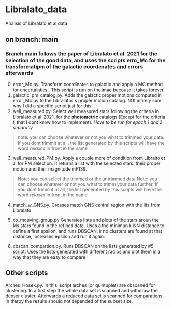 # Libralato_data
Analisis of Libralato et al data
## on branch: main
### Branch main follows the paper of Libralato et al. 2021 for the selection of the good data, and uses the scripts erro_Mc for the transformatipm of the galactic coordenates and errors afterwards
0. error_Mc.py. Transform coordinates to galactic and apply a MC method for uncertainties . This script is run on the imac becouse it takes forever. 
1. galactic_pm_catalog.py. Adds the galactic proper motions computed in error_Mc.py to the Libralatos´s proper motion catalog. NOt intirely sure why I did a specific script just for this.
2. well_measured.py. Select well measured stars following the criteria in Libralato et al. 2021, for the **photometric** catalogs (Except for the criteria f, that I dont know how to implement). *Have to be run for epoch 1 and 2 separatly*
> note: you can choose whatever or not you what to trimmed your data. If you dont trimmit at all, the list generated by this scripts will have the word *relaxed* in front in the name
3. well_measured_PM.py. Apply a couple more of condition from Libralto et al for PM selection. It returns a list with the selected stars: their proper motion and their magnitude mF139.
> Note: you can select the trimmed or the untrimmed data
> Note: you can choose whatever or not you what to trimm your data further. If you dont trimm it at all, the list generated by this scripts will have the word *relaxed* in front in the name
4. match_w_GNS.py. Crosses match GNS central region with the lits from Libralato


5. co_mouving_group.py Generates lists and plots of the stars aroun the Ms stars found in the refined data. Uses a the minimun k-NN distance to define a first epsilon, and runs DBSCAN, ir no clusters are found at that distance, increases epsilon and run it again.
6. dbscan_compartion.py. Runs DBSCAN on the lists generated by #5 script. Uses the lists generated with different radios and plot them in a way that they are easy to compare


## Other scripts

Arches_Hosek.py. In this iscript arches (or quintuplet) are dbscaned for clustering. In a first step the whole data set is scanned and withdraw the denser cluster. Afterwards a reduced data set is scanned for comparations. In theroy the results should not depended of the subset size. 